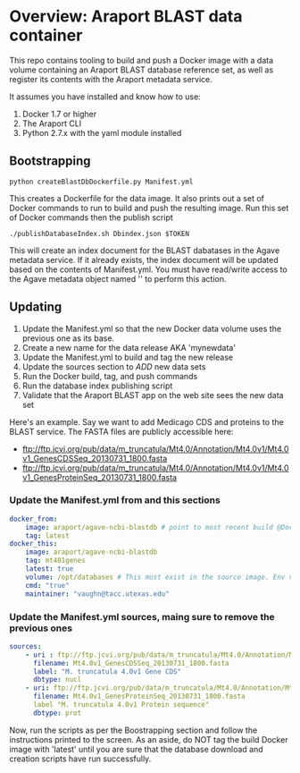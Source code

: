 # Overview: Araport BLAST data container

This repo contains tooling to build and push a Docker image with a data volume containing an Araport BLAST database reference set, as well as register its contents with the Araport metadata service.

It assumes you have installed and know how to use:

1. Docker 1.7 or higher
2. The Araport CLI
3. Python 2.7.x with the yaml module installed

## Bootstrapping

```
python createBlastDbDockerfile.py Manifest.yml
```

This creates a Dockerfile for the data image. It also prints out a set of Docker commands to run to build and push the resulting image. Run this set of Docker commands then the publish script

```
./publishDatabaseIndex.sh Dbindex.json $TOKEN
```

This will create an index document for the BLAST dabatases in the Agave metadata service. If it already exists, the index document will be updated based on the contents of Manifest.yml. You must have read/write access to the Agave metadata object named '' to perform this action.

## Updating

1. Update the Manifest.yml so that the new Docker data volume uses the previous one as its base.
2. Create a new name for the data release AKA 'mynewdata'
3. Update the Manifest.yml to build and tag the new release
4. Update the sources section to *ADD* new data sets
4. Run the Docker build, tag, and push commands
5. Run the database index publishing script
6. Validate that the Araport BLAST app on the web site sees the new data set

Here's an example. Say we want to add Medicago CDS and proteins to the BLAST service. The FASTA files are publicly accessible here:
* ftp://ftp.jcvi.org/pub/data/m_truncatula/Mt4.0/Annotation/Mt4.0v1/Mt4.0v1_GenesCDSSeq_20130731_1800.fasta
* ftp://ftp.jcvi.org/pub/data/m_truncatula/Mt4.0/Annotation/Mt4.0v1/Mt4.0v1_GenesProteinSeq_20130731_1800.fasta

### Update the Manifest.yml from and this sections

```yaml
docker_from:
    image: araport/agave-ncbi-blastdb # point to most recent build @Dockerhub
    tag: latest
docker_this:
    image: araport/agave-ncbi-blastdb
    tag: mt401genes
    latest: true
    volume: /opt/databases # This must exist in the source image. Env variable BLASTDB must point to it
    cmd: "true"
    maintainer: "vaughn@tacc.utexas.edu"
```

### Update the Manifest.yml sources, maing sure to remove the previous ones

```yaml
sources:
    - uri : ftp://ftp.jcvi.org/pub/data/m_truncatula/Mt4.0/Annotation/Mt4.0v1/Mt4.0v1_GenesCDSSeq_20130731_1800.fasta
      filename: Mt4.0v1_GenesCDSSeq_20130731_1800.fasta
      label: "M. truncatula 4.0v1 Gene CDS"
      dbtype: nucl
    - uri: ftp://ftp.jcvi.org/pub/data/m_truncatula/Mt4.0/Annotation/Mt4.0v1/Mt4.0v1_GenesProteinSeq_20130731_1800.fasta
      filename: Mt4.0v1_GenesProteinSeq_20130731_1800.fasta
      label "M. truncatula 4.0v1 Protein sequence"
      dbtype: prot
```

Now, run the scripts as per the Boostrapping section and follow the instructions printed to the screen. As an aside, do NOT tag the build Docker image with 'latest' until you are sure that the database download and creation scripts have run successfully.

